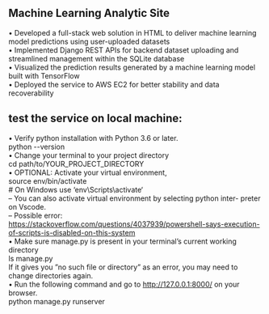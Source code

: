 ## Machine Learning Analytic Site
• Developed a full-stack web solution in HTML to deliver machine learning model predictions using user-uploaded datasets\
• Implemented Django REST APIs for backend dataset uploading and streamlined management within the SQLite database\
• Visualized the prediction results generated by a machine learning model built with TensorFlow\
• Deployed the service to AWS EC2 for better stability and data recoverability

## test the service on local machine: 
• Verify python installation with Python 3.6 or later.\
            python --version\
• Change your terminal to your project directory\
            cd path/to/YOUR_PROJECT_DIRECTORY\
• OPTIONAL: Activate your virtual environment,\
            source env/bin/activate\
            # On Windows use ‘env\Scripts\activate‘ \
– You can also activate virtual environment by selecting python inter- preter on Vscode. \
– Possible error:\
https://stackoverflow.com/questions/4037939/powershell-says-execution-of-scripts-is-disabled-on-this-system \
• Make sure manage.py is present in your terminal’s current working directory \
ls manage.py \
If it gives you ”no such file or directory” as an error, you may need to change directories again. \
• Run the following command and go to http://127.0.0.1:8000/ on your browser.\
python manage.py runserver

